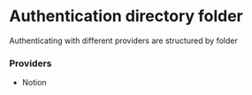 # Authentication directory folder

Authenticating with different providers are structured by folder

### Providers

- Notion
